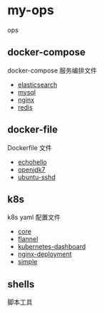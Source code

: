 # my-ops

ops

## docker-compose

docker-compose 服务编排文件

* [elasticsearch](./docker-compose/elasticsearch)
* [mysql](./docker-compose/mysql)
* [nginx](./docker-compose/nginx)
* [redis](./docker-compose/redis)

## docker-file

Dockerfile 文件

* [echohello](./docker-file/echohello)
* [openjdk7](./docker-file/openjdk7)
* [ubuntu-sshd](./docker-file/ubuntu-sshd)

## k8s

k8s yaml 配置文件

* [core](./k8s/core)
* [flannel](./k8s/flannel)
* [kubernetes-dashboard](./k8s/kubernetes-dashboard)
* [nginx-deployment](./k8s/nginx-deployment)
* [simple](./k8s/simple)

## shells

脚本工具
